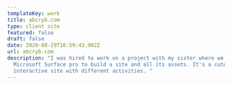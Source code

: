 ```yaml
---
templateKey: work
title: abcryb.com
type: client site
featured: false
draft: false
date: 2020-08-29T16:59:43.902Z
url: abcryb.com
description: "I was hired to work on a project with my sister where we used the
  Microsoft Surface pro to build a site and all its assets. It's a cute little
  interactive site with different activities. "
---
```

